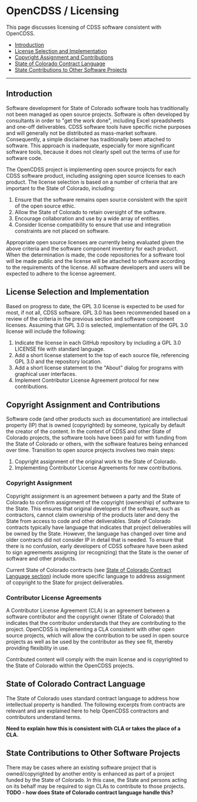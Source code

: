 # OpenCDSS / Licensing #

This page discusses licensing of CDSS software consistent with OpenCDSS.

* [Introduction](#introduction)
* [License Selection and Implementation](#license-selection-and-implementation)
* [Copyright Assignment and Contributions](#copyright-assignment-and-contributions)
* [State of Colorado Contract Language](#state-of-colorado-contract-language)
* [State Contributions to Other Software Projects](#state-contributions-to-other-software-projects)

-------------

## Introduction ##

Software development for State of Colorado software tools has traditionally not been managed as open source projects.
Software is often developed by consultants in order to "get the work done",
including Excel spreadsheets and one-off deliverables.
CDSS software tools have specific niche purposes and will generally not be distributed as mass-market software.
Consequently, a simple disclaimer has traditionally been attached to software.
This approach is inadequate, especially for more significant software tools,
because it does not clearly spell out the terms of use for software code.

The OpenCDSS project is implementing open source projects for each CDSS software product,
including assigning open source licenses to each product.
The license selection is based on a number of criteria that are important to the State of Colorado, including:

1. Ensure that the software remains open source consistent with the spirit of the open source ethic.
2. Allow the State of Colorado to retain oversight of the software.
3. Encourage collaboration and use by a wide array of entities.
4. Consider license compatibility to ensure that use and integration constraints are not placed on software.

Appropriate open source licenses are currently being evaluated given the above criteria
and the software component inventory for each product.
When the determination is made, the code repositories for a software tool will be made public and the license
will be attached to software according to the requirements of the license.
All software developers and users will be expected to adhere to the license agreement.

## License Selection and Implementation ##

Based on progress to date, the GPL 3.0 license is expected to be used for most, if not all, CDSS software.
GPL 3.0 has been recommended based on a review of the criteria in the previous section and
software component licenses.  Assuming that GPL 3.0 is selected, implementation of the GPL 3.0 license will
include the following:

1. Indicate the license in each GitHub repository by including a GPL 3.0 LICENSE file with standard language.
2. Add a short license statement to the top of each source file, referencing GPL 3.0 and the repository location.
3. Add a short license statement to the "About" dialog for programs with graphical user interfaces.
4. Implement Contributor License Agreement protocol for new contributions.

## Copyright Assignment and Contributions ##

Software code (and other products such as documentation) are intellectual property (IP) that is owned (copyrighted) by someone,
typically by default the creator of the content.
In the context of CDSS and other State of Colorado projects, the software tools have been paid for with funding
from the State of Colorado or others, with the software features being enhanced over time.
Transition to open source projects involves two main steps:

1. Copyright assignment of the original work to the State of Colorado.
2. Implementing Contributor License Agreements for new contributions.

### Copyright Assignment ###

Copyright assignment is an agreement between a party and the State of Colorado to confirm assignment of the copyright (ownership)
of software to the State.  This ensures that original developers of the software, such as contractors,
cannot claim ownership of the products later and deny the State from access to code and other deliverables.
State of Colorado contracts typically have language that indicates that project deliverables will be owned by the State.
However, the language has changed over time and older contracts did not consider IP in detail that is needed.
To ensure that there is no confusion, early developers of CDSS software have been asked to sign agreements
assigning (or recognizing) that the State is the owner of software and other products.

Current State of Colorado contracts (see [State of Colorado Contract Language section](#state-of-colorado-contract-language)) include more specific language to address assignment of copyright to the State for
project deliverables.

### Contributor License Agreements ###

A Contributor License Agreement (CLA) is an agreement between a software contributor and the copyright owner
(State of Colorado) that indicates that the contributor understands that they are contributing to the project.
OpenCDSS is implementing a CLA consistent with other open source projects, which will allow the contribution to
be used in open source projects as well as be used by the contributor as they see fit,
thereby providing flexibility in use.

Contributed content will comply with the main license and is copyrighted to the State of Colorado
within the OpenCDSS projects.

## State of Colorado Contract Language ##

The State of Colorado uses standard contract language to address how intellectual property is handled.
The following excerpts from contracts are relevant and are explained here to help OpenCDSS contractors and contributors
understand terms.

**Need to explain how this is consistent with CLA or takes the place of a CLA.**

## State Contributions to Other Software Projects ##

There may be cases where an existing software project that is owned/copyrighted by another entity is
enhanced as part of a project funded by the State of Colorado.
In this case, the State and persons acting on its behalf may be required to sign CLAs to contribute
to those projects.  **TODO - how does State of Colorado contract language handle this?**
